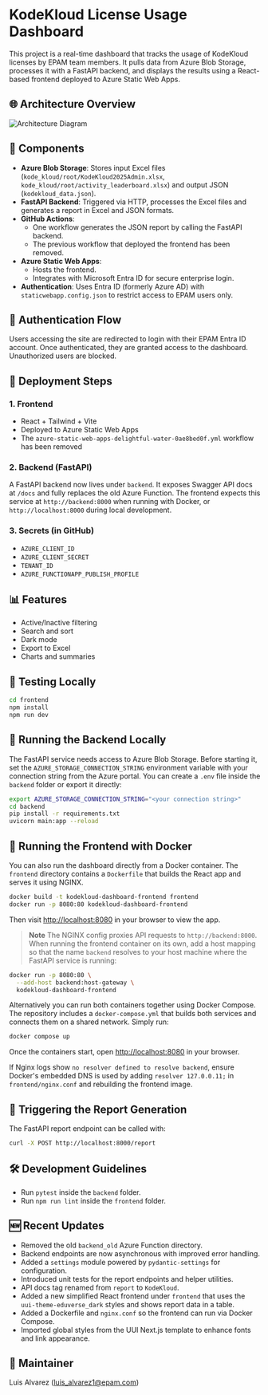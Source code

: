 # KodeKloud License Usage Dashboard

This project is a real-time dashboard that tracks the usage of KodeKloud licenses by EPAM team members. It pulls data from Azure Blob Storage, processes it with a FastAPI backend, and displays the results using a React-based frontend deployed to Azure Static Web Apps.

## 🌐 Architecture Overview

![Architecture Diagram](https://strepamkkeast2.blob.core.windows.net/kodekloud-inputs/ChatGPT%20Image%20Jun%2011%2C%202025%2C%2004_17_31%20PM.png?sp=r&st=2025-06-11T23:04:40Z&se=2026-02-28T07:04:40Z&sv=2024-11-04&sr=b&sig=vRtbhj%2FTFvVQZcj4uPn%2F4P3XlcFhuJ5gR9fUUPRpc7Y%3D)

## 🧩 Components

- **Azure Blob Storage**: Stores input Excel files (`kode_kloud/root/KodeKloud2025Admin.xlsx`, `kode_kloud/root/activity_leaderboard.xlsx`) and output JSON (`kodekloud_data.json`).
- **FastAPI Backend**: Triggered via HTTP, processes the Excel files and generates a report in Excel and JSON formats.
- **GitHub Actions**:
  - One workflow generates the JSON report by calling the FastAPI backend.
  - The previous workflow that deployed the frontend has been removed.
- **Azure Static Web Apps**:
  - Hosts the frontend.
  - Integrates with Microsoft Entra ID for secure enterprise login.
- **Authentication**: Uses Entra ID (formerly Azure AD) with `staticwebapp.config.json` to restrict access to EPAM users only.

## 🔐 Authentication Flow

Users accessing the site are redirected to login with their EPAM Entra ID account. Once authenticated, they are granted access to the dashboard. Unauthorized users are blocked.

## 🚀 Deployment Steps

### 1. Frontend
- React + Tailwind + Vite
- Deployed to Azure Static Web Apps
- The `azure-static-web-apps-delightful-water-0ae8bed0f.yml` workflow has been removed

### 2. Backend (FastAPI)
A FastAPI backend now lives under `backend`. It exposes Swagger API docs at `/docs` and fully replaces the old Azure Function.
The frontend expects this service at `http://backend:8000` when running with Docker, or `http://localhost:8000` during local development.

### 3. Secrets (in GitHub)
- `AZURE_CLIENT_ID`
- `AZURE_CLIENT_SECRET`
- `TENANT_ID`
- `AZURE_FUNCTIONAPP_PUBLISH_PROFILE`

## 📊 Features

- Active/Inactive filtering
- Search and sort
- Dark mode
- Export to Excel
- Charts and summaries

## 🧪 Testing Locally

```bash
cd frontend
npm install
npm run dev
```

## 🐍 Running the Backend Locally

The FastAPI service needs access to Azure Blob Storage. Before starting it,
set the `AZURE_STORAGE_CONNECTION_STRING` environment variable with your
connection string from the Azure portal. You can create a `.env` file inside the
`backend` folder or export it directly:

```bash
export AZURE_STORAGE_CONNECTION_STRING="<your connection string>"
cd backend
pip install -r requirements.txt
uvicorn main:app --reload
```

## 🐳 Running the Frontend with Docker

You can also run the dashboard directly from a Docker container. The `frontend` directory
contains a `Dockerfile` that builds the React app and serves it using NGINX.

```bash
docker build -t kodekloud-dashboard-frontend frontend
docker run -p 8080:80 kodekloud-dashboard-frontend
```

Then visit <http://localhost:8080> in your browser to view the app.

> **Note** The NGINX config proxies API requests to `http://backend:8000`. When
> running the frontend container on its own, add a host mapping so that the name
> `backend` resolves to your host machine where the FastAPI service is running:

```bash
docker run -p 8080:80 \
  --add-host backend:host-gateway \
  kodekloud-dashboard-frontend
```

Alternatively you can run both containers together using Docker Compose.
The repository includes a `docker-compose.yml` that builds both services and
connects them on a shared network. Simply run:

```bash
docker compose up
```

Once the containers start, open <http://localhost:8080> in your browser.

If Nginx logs show `no resolver defined to resolve backend`, ensure Docker's
embedded DNS is used by adding `resolver 127.0.0.11;` in `frontend/nginx.conf`
and rebuilding the frontend image.

## 🔁 Triggering the Report Generation

The FastAPI report endpoint can be called with:
```bash
curl -X POST http://localhost:8000/report
```

## 🛠️ Development Guidelines

- Run `pytest` inside the `backend` folder.
- Run `npm run lint` inside the `frontend` folder.

## 🆕 Recent Updates

- Removed the old `backend_old` Azure Function directory.
- Backend endpoints are now asynchronous with improved error handling.
- Added a `settings` module powered by `pydantic-settings` for configuration.
- Introduced unit tests for the report endpoints and helper utilities.
- API docs tag renamed from `report` to `KodeKloud`.
- Added a new simplified React frontend under `frontend` that uses the
  `uui-theme-eduverse_dark` styles and shows report data in a table.
- Added a Dockerfile and `nginx.conf` so the frontend can run via Docker Compose.
- Imported global styles from the UUI Next.js template to enhance fonts and link appearance.

## 👤 Maintainer

Luis Alvarez (luis_alvarez1@epam.com)
